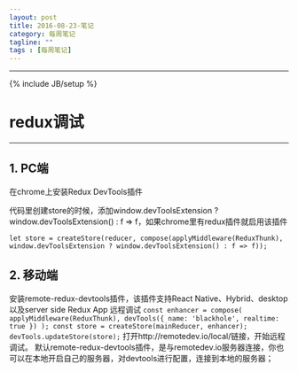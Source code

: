 ```yaml
---
layout: post
title: 2016-08-23-笔记
category: 每周笔记
tagline: ""
tags : [每周笔记]
---
```

---
{% include JB/setup %}

# redux调试
---

## 1. PC端 

在chrome上安装Redux DevTools插件

代码里创建store的时候，添加window.devToolsExtension ? window.devToolsExtension() : f => f，如果chrome里有redux插件就启用该插件

`let store = createStore(reducer, compose(applyMiddleware(ReduxThunk),  window.devToolsExtension ? window.devToolsExtension() : f => f));`

## 2. 移动端

安装remote-redux-devtools插件，该插件支持React Native、Hybrid、desktop以及server side Redux App 远程调试 
`
const enhancer = compose(
    applyMiddleware(ReduxThunk),
    devTools({
        name: 'blackhole',
        realtime: true
    })
);
const store = createStore(mainReducer, enhancer);
devTools.updateStore(store);
`
打开http://remotedev.io/local/链接，开始远程调试。
默认remote-redux-devtools插件，是与remotedev.io服务器连接，你也可以在本地开启自己的服务器，对devtools进行配置，连接到本地的服务器；
